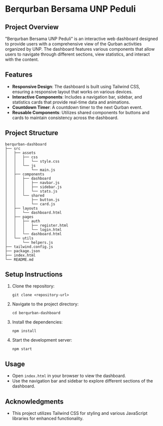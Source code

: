 # Berqurban Bersama UNP Peduli

## Project Overview
"Berqurban Bersama UNP Peduli" is an interactive web dashboard designed to provide users with a comprehensive view of the Qurban activities organized by UNP. The dashboard features various components that allow users to navigate through different sections, view statistics, and interact with the content.

## Features
- **Responsive Design**: The dashboard is built using Tailwind CSS, ensuring a responsive layout that works on various devices.
- **Interactive Components**: Includes a navigation bar, sidebar, and statistics cards that provide real-time data and animations.
- **Countdown Timer**: A countdown timer to the next Qurban event.
- **Reusable Components**: Utilizes shared components for buttons and cards to maintain consistency across the dashboard.

## Project Structure
```
berqurban-dashboard
├── src
│   ├── assets
│   │   ├── css
│   │   │   └── style.css
│   │   └── js
│   │       └── main.js
│   ├── components
│   │   ├── dashboard
│   │   │   ├── navbar.js
│   │   │   ├── sidebar.js
│   │   │   └── stats.js
│   │   └── shared
│   │       ├── button.js
│   │       └── card.js
│   ├── layouts
│   │   └── dashboard.html
│   ├── pages
│   │   ├── auth
│   │   │   ├── register.html
│   │   │   └── login.html
│   │   └── dashboard.html
│   └── utils
│       └── helpers.js
├── tailwind.config.js
├── package.json
├── index.html
└── README.md
```

## Setup Instructions
1. Clone the repository:
   ```
   git clone <repository-url>
   ```
2. Navigate to the project directory:
   ```
   cd berqurban-dashboard
   ```
3. Install the dependencies:
   ```
   npm install
   ```
4. Start the development server:
   ```
   npm start
   ```

## Usage
- Open `index.html` in your browser to view the dashboard.
- Use the navigation bar and sidebar to explore different sections of the dashboard.

## Acknowledgments
- This project utilizes Tailwind CSS for styling and various JavaScript libraries for enhanced functionality.
